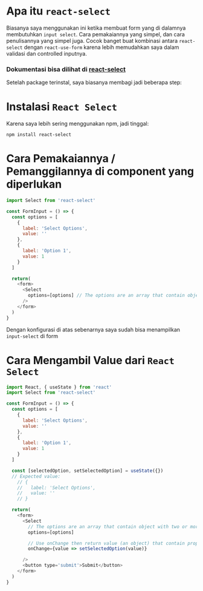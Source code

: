# Apa itu `react-select`


Biasanya saya menggunakan ini ketika membuat form yang di dalamnya membutuhkan `input select`. Cara pemakaiannya yang simpel, dan cara penulisannya yang simpel juga. Cocok banget buat kombinasi antara `react-select` dengan `react-use-form` karena lebih memudahkan saya dalam validasi dan controlled inputnya.

### Dokumentasi bisa dilihat di [react-select](https://react-select.com/)

Setelah package terinstal, saya biasanya membagi jadi beberapa step:


# Instalasi `React Select`

Karena saya lebih sering menggunakan npm, jadi tinggal:

`npm install react-select`

# Cara Pemakaiannya / Pemanggilannya di component yang diperlukan

```javascript
import Select from 'react-select'

const FormInput = () => {
  const options = [
    {
      label: 'Select Options',
      value: ''
    },
    {
      label: 'Option 1',
      value: 1
    }
  ]

  return(
    <form>
      <Select 
        options=[options] // The options are an array that contain object with two or more property, label & value
      /> 
    </form>
  )
}
```

Dengan konfigurasi di atas sebenarnya saya sudah bisa menampilkan `input-select` di form

# Cara Mengambil Value dari `React Select`

```javascript
import React, { useState } from 'react'
import Select from 'react-select'

const FormInput = () => {
  const options = [
    {
      label: 'Select Options',
      value: ''
    },
    {
      label: 'Option 1',
      value: 1
    }
  ]

  const [selectedOption, setSelectedOption] = useState({})
  // Expected value:
    // {
    //   label: 'Select Options',
    //   value: ''
    // }

  return(
    <form>
      <Select 
        // The options are an array that contain object with two or more property, label & value
        options=[options] 

        // Use onChange then return value (an object) that contain property was i set 
        onChange={value => setSelectedOption(value)}

      />
      <button type='submit'>Submit</button>
    </form>
  )
}
```
